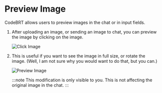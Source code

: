 # Preview Image

CodeBRT allows users to preview images in the chat or in input fields.

1. After uploading an image, or sending an image to chat, you can preview the image by clicking on the image.

   ![Click Image](/img/image-upload/click-image.png)

2. This is useful if you want to see the image in full size, or rotate the image. (Well, I am not sure why you would want to do that, but you can.)

   ![Preview Image](/img/image-upload/full-preview-image.png)

   :::note
   This modification is only visible to you. This is not affecting the original image in the chat.
   :::
